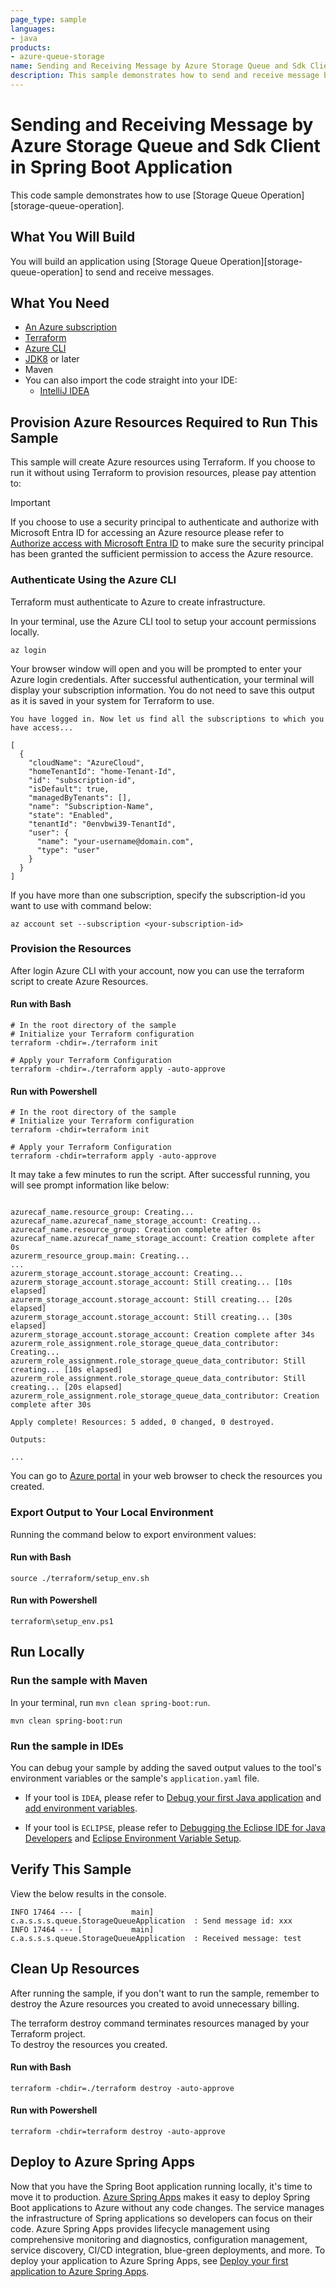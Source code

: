 ```yaml
---
page_type: sample
languages:
- java
products:
- azure-queue-storage
name: Sending and Receiving Message by Azure Storage Queue and Sdk Client in Spring Boot Application
description: This sample demonstrates how to send and receive message by Azure Storage Queue and SDK client in Spring Boot application.
---
```


# Sending and Receiving Message by Azure Storage Queue and Sdk Client in Spring Boot Application

This code sample demonstrates how to use [Storage Queue Operation][storage-queue-operation].

## What You Will Build
You will build an application using [Storage Queue Operation][storage-queue-operation] to send and receive messages.

## What You Need

- [An Azure subscription](https://azure.microsoft.com/free/)
- [Terraform](https://www.terraform.io/)
- [Azure CLI](https://docs.microsoft.com/cli/azure/install-azure-cli)
- [JDK8](https://www.oracle.com/java/technologies/downloads/) or later
- Maven
- You can also import the code straight into your IDE:
    - [IntelliJ IDEA](https://www.jetbrains.com/idea/download)

## Provision Azure Resources Required to Run This Sample
This sample will create Azure resources using Terraform. If you choose to run it without using Terraform to provision resources, please pay attention to:
> [!IMPORTANT]  
> If you choose to use a security principal to authenticate and authorize with Microsoft Entra ID for accessing an Azure resource
> please refer to [Authorize access with Microsoft Entra ID](https://learn.microsoft.com/azure/developer/java/spring-framework/authorize-access-with-microsoft-entra-id) to make sure the security principal has been granted the sufficient permission to access the Azure resource.

### Authenticate Using the Azure CLI
Terraform must authenticate to Azure to create infrastructure.

In your terminal, use the Azure CLI tool to setup your account permissions locally.

```shell
az login
```

Your browser window will open and you will be prompted to enter your Azure login credentials. After successful authentication, your terminal will display your subscription information. You do not need to save this output as it is saved in your system for Terraform to use.

```shell
You have logged in. Now let us find all the subscriptions to which you have access...

[
  {
    "cloudName": "AzureCloud",
    "homeTenantId": "home-Tenant-Id",
    "id": "subscription-id",
    "isDefault": true,
    "managedByTenants": [],
    "name": "Subscription-Name",
    "state": "Enabled",
    "tenantId": "0envbwi39-TenantId",
    "user": {
      "name": "your-username@domain.com",
      "type": "user"
    }
  }
]
```

If you have more than one subscription, specify the subscription-id you want to use with command below: 
```shell
az account set --subscription <your-subscription-id>
```

### Provision the Resources

After login Azure CLI with your account, now you can use the terraform script to create Azure Resources.

#### Run with Bash

```shell
# In the root directory of the sample
# Initialize your Terraform configuration
terraform -chdir=./terraform init

# Apply your Terraform Configuration
terraform -chdir=./terraform apply -auto-approve

```

#### Run with Powershell

```shell
# In the root directory of the sample
# Initialize your Terraform configuration
terraform -chdir=terraform init

# Apply your Terraform Configuration
terraform -chdir=terraform apply -auto-approve

```

It may take a few minutes to run the script. After successful running, you will see prompt information like below:

```shell

azurecaf_name.resource_group: Creating...
azurecaf_name.azurecaf_name_storage_account: Creating...
azurecaf_name.resource_group: Creation complete after 0s
azurecaf_name.azurecaf_name_storage_account: Creation complete after 0s 
azurerm_resource_group.main: Creating...
...
azurerm_storage_account.storage_account: Creating...
azurerm_storage_account.storage_account: Still creating... [10s elapsed]
azurerm_storage_account.storage_account: Still creating... [20s elapsed]
azurerm_storage_account.storage_account: Still creating... [30s elapsed]
azurerm_storage_account.storage_account: Creation complete after 34s 
azurerm_role_assignment.role_storage_queue_data_contributor: Creating...
azurerm_role_assignment.role_storage_queue_data_contributor: Still creating... [10s elapsed]
azurerm_role_assignment.role_storage_queue_data_contributor: Still creating... [20s elapsed]
azurerm_role_assignment.role_storage_queue_data_contributor: Creation complete after 30s 

Apply complete! Resources: 5 added, 0 changed, 0 destroyed.

Outputs:

...

```

You can go to [Azure portal](https://ms.portal.azure.com/) in your web browser to check the resources you created.

### Export Output to Your Local Environment
Running the command below to export environment values:

#### Run with Bash

```shell
source ./terraform/setup_env.sh
```

#### Run with Powershell

```shell
terraform\setup_env.ps1
```

## Run Locally

### Run the sample with Maven

In your terminal, run `mvn clean spring-boot:run`.

```shell
mvn clean spring-boot:run
```

### Run the sample in IDEs

You can debug your sample by adding the saved output values to the tool's environment variables or the sample's `application.yaml` file.

* If your tool is `IDEA`, please refer to [Debug your first Java application](https://www.jetbrains.com/help/idea/debugging-your-first-java-application.html) and [add environment variables](https://www.jetbrains.com/help/objc/add-environment-variables-and-program-arguments.html#add-environment-variables).

* If your tool is `ECLIPSE`, please refer to [Debugging the Eclipse IDE for Java Developers](https://www.eclipse.org/community/eclipse_newsletter/2017/june/article1.php) and [Eclipse Environment Variable Setup](https://examples.javacodegeeks.com/desktop-java/ide/eclipse/eclipse-environment-variable-setup-example/).

## Verify This Sample
View the below results in the console.

```text
INFO 17464 --- [           main] c.a.s.s.s.queue.StorageQueueApplication  : Send message id: xxx
INFO 17464 --- [           main] c.a.s.s.s.queue.StorageQueueApplication  : Received message: test
```


## Clean Up Resources
After running the sample, if you don't want to run the sample, remember to destroy the Azure resources you created to avoid unnecessary billing.

The terraform destroy command terminates resources managed by your Terraform project.   
To destroy the resources you created.

#### Run with Bash

```shell
terraform -chdir=./terraform destroy -auto-approve
```

#### Run with Powershell

```shell
terraform -chdir=terraform destroy -auto-approve
```

## Deploy to Azure Spring Apps

Now that you have the Spring Boot application running locally, it's time to move it to production. [Azure Spring Apps](https://learn.microsoft.com/azure/spring-apps/overview) makes it easy to deploy Spring Boot applications to Azure without any code changes. The service manages the infrastructure of Spring applications so developers can focus on their code. Azure Spring Apps provides lifecycle management using comprehensive monitoring and diagnostics, configuration management, service discovery, CI/CD integration, blue-green deployments, and more. To deploy your application to Azure Spring Apps, see [Deploy your first application to Azure Spring Apps](https://learn.microsoft.com/azure/spring-apps/quickstart?tabs=Azure-CLI).
